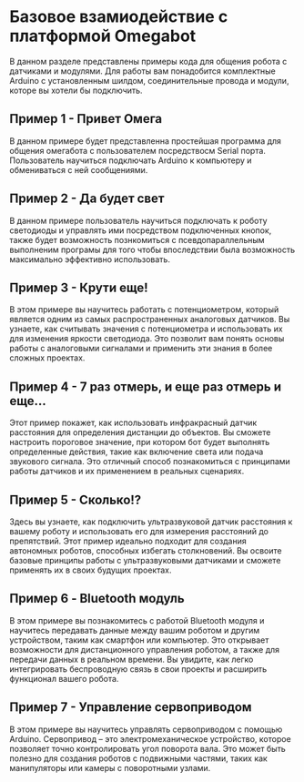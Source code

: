 # Базовое взамиодействие с платформой Omegabot

В данном разделе представлены примеры кода для общения робота с датчиками и модулями.
Для работы вам понадобится комплектные Arduino с установленным шилдом, соединительные провода и модули, которе вы хотели бы подключить.

## Пример 1 - Привет Омега
В данном примере будет представленна простейшая программа для общения омегабота с пользователем посредствосм Serial порта. Пользователь научиться подключать Arduino к компьютеру и обмениваться с ней сообщениями.

## Пример 2 - Да будет свет
В данном примере пользователь научиться подключать к роботу светодиоды и управлять ими посредством подключенных кнопок, также будет возможность познкомиться с псевдопараллельным выполненим програмы для того чтобы впоследствии была возможность максимально эффективно использовать.

## Пример 3 - Крути еще!
В этом примере вы научитесь работать с потенциометром, который является одним из самых распространенных аналоговых датчиков. Вы узнаете, как считывать значения с потенциометра и использовать их для изменения яркости светодиода. Это позволит вам понять основы работы с аналоговыми сигналами и применить эти знания в более сложных проектах.

## Пример 4 - 7 раз отмерь, и еще раз отмерь и еще...

Этот пример покажет, как использовать инфракрасный датчик расстояния для определения дистанции до объектов. Вы сможете настроить пороговое значение, при котором бот будет выполнять определенные действия, такие как включение света или подача звукового сигнала. Это отличный способ познакомиться с принципами работы датчиков и их применением в реальных сценариях.

## Пример 5 - Сколько!?

Здесь вы узнаете, как подключить ультразвуковой датчик расстояния к вашему роботу и использовать его для измерения расстояний до препятствий. Этот пример идеально подходит для создания автономных роботов, способных избегать столкновений. Вы освоите базовые принципы работы с ультразвуковыми датчиками и сможете применять их в своих будущих проектах.

## Пример 6 - Bluetooth модуль

В этом примере вы познакомитесь с работой Bluetooth модуля и научитесь передавать данные между вашим роботом и другим устройством, таким как смартфон или компьютер. Это открывает возможности для дистанционного управления роботом, а также для передачи данных в реальном времени. Вы увидите, как легко интегрировать беспроводную связь в свои проекты и расширить функционал вашего робота.

## Пример 7 - Управление сервоприводом

В этом примере вы научитесь управлять сервоприводом с помощью Arduino. Сервопривод – это электромеханическое устройство, которое позволяет точно контролировать угол поворота вала. Это может быть полезно для создания роботов с подвижными частями, таких как манипуляторы или камеры с поворотными узлами.
